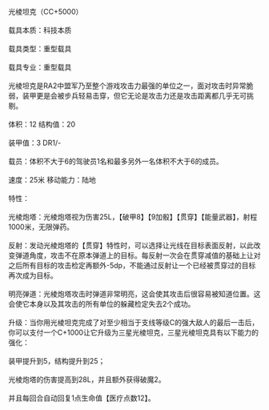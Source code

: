 <title>光棱坦克</title>
<meta name="GENERATOR" content="WinCHM">
<meta http-equiv="Content-Type" content="text/html; charset=gb2312">
<br>光棱坦克（CC+5000） 
<br>
<br>载具本质：科技本质 
<br>
<br>载具类型：重型载具 
<br>
<br>载具专业：重型载具 
<br>
<br>光棱坦克是RA2中盟军乃至整个游戏攻击力最强的单位之一，面对攻击时异常脆弱，装甲更是会被步兵轻易击穿，但它无论是攻击力还是攻击距离都几乎无可挑剔。 
<br>
<br>体积：12 结构值：20 
<br>
<br>装甲值：3 DR1/-
<br>
<br>载员：体积不大于6的驾驶员1名和最多另外一名体积不大于6的成员。 
<br>
<br>速度：25米 移动能力：陆地 
<br>
<br>特性： 
<br>
<br>光棱炮塔：光棱炮塔视为伤害25L，【破甲8】【9加骰】【贯穿】【能量武器】，射程1000米，无限弹药。 
<br>
<br>反射：发动光棱炮塔的【贯穿】特性时，可以选择让光线在目标表面反射，以此改变弹道角度，攻击不在原本弹道上的目标。每反射一次会在贯穿减值的基础上让对之后所有目标的攻击检定再额外-5dp，不能通过反射让一个已经被贯穿过的目标再次成为目标。 
<br>
<br>明亮弹道：光棱炮塔攻击时弹道非常明亮，这会使其攻击后很容易被知道位置。这会使它本身以及其攻击的所有单位的躲藏检定失去2个成功。 
<br>
<br>升级：当你用光棱坦克完成了对至少相当于支线等级C的强大敌人的最后一击后，你可以支付一个C+1000让它升级为三星光棱坦克，三星光棱坦克具有以下能力的强化： 
<br>
<br>装甲提升到5，结构提升到25； 
<br>
<br>光棱炮塔的伤害提高到28L，并且额外获得破魔2。 
<br>
<br>并且每回合自动回复1点生命值【医疗点数12】。
